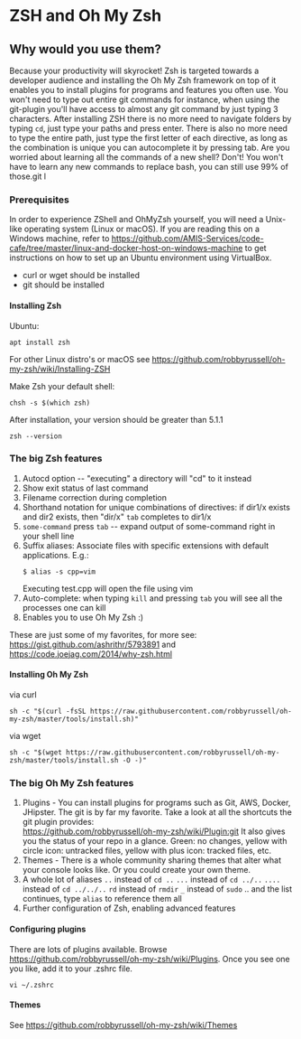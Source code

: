 # ZSH and Oh My Zsh

## Why would you use them?

Because your productivity will skyrocket! Zsh is targeted towards a developer audience and installing the Oh My Zsh framework on top of it enables you to install plugins for programs and features you often use. You won't need to type out entire git commands for instance, when using the git-plugin you'll have access to almost any git command by just typing 3 characters. After installing ZSH there is no more need to navigate folders by typing `cd`, just type your paths and press enter. There is also no more need to type the entire path, just type the first letter of each directive, as long as the combination is unique you can autocomplete it by pressing tab. Are you worried about learning all the commands of a new shell? Don't! You won't have to learn any new commands to replace bash, you can still use 99% of those.git l

### Prerequisites

In order to experience ZShell and OhMyZsh yourself, you will need a Unix-like operating system (Linux or macOS). If you are reading this on a Windows machine, refer to https://github.com/AMIS-Services/code-cafe/tree/master/linux-and-docker-host-on-windows-machine to get instructions on how to set up an Ubuntu environment using VirtualBox.

- curl or wget should be installed
- git should be installed

#### Installing Zsh

Ubuntu:

```console
apt install zsh
```

For other Linux distro's or macOS see https://github.com/robbyrussell/oh-my-zsh/wiki/Installing-ZSH

Make Zsh your default shell:

```console
chsh -s $(which zsh)
```

After installation, your version should be greater than 5.1.1

```console
zsh --version
```

### The big Zsh features

1. Autocd option -- "executing" a directory will "cd" to it instead
2. Show exit status of last command
3. Filename correction during completion
4. Shorthand notation for unique combinations of directives: if dir1/x exists and dir2 exists, then "dir/x" `tab` completes to dir1/x
5. `some-command` press `tab` -- expand output of some-command right in your shell line
6. Suffix aliases: Associate files with specific extensions with default applications. E.g.:
   ```console
   $ alias -s cpp=vim
   ```
   Executing test.cpp will open the file using vim
7. Auto-complete: when typing `kill` and pressing `tab` you will see all the processes one can kill
8. Enables you to use Oh My Zsh :)

These are just some of my favorites, for more see:
https://gist.github.com/ashrithr/5793891 and https://code.joejag.com/2014/why-zsh.html

#### Installing Oh My Zsh

via curl

```console
sh -c "$(curl -fsSL https://raw.githubusercontent.com/robbyrussell/oh-my-zsh/master/tools/install.sh)"
```

via wget

```console
sh -c "$(wget https://raw.githubusercontent.com/robbyrussell/oh-my-zsh/master/tools/install.sh -O -)"
```

### The big Oh My Zsh features

1. Plugins - You can install plugins for programs such as Git, AWS, Docker, JHipster. The git is by far my favorite. Take a look at all the shortcuts the git plugin provides:  
   https://github.com/robbyrussell/oh-my-zsh/wiki/Plugin:git
   It also gives you the status of your repo in a glance. Green: no changes, yellow with circle icon: untracked files, yellow with plus icon: tracked files, etc.
2. Themes - There is a whole community sharing themes that alter what your console looks like. Or you could create your own theme.
3. A whole lot of aliases
   `..` instead of `cd ..`
   `...` instead of `cd ../..`
   `....` instead of `cd ../../..`
   `rd` instead of `rmdir`
   `_` instead of `sudo`
   .. and the list continues, type `alias` to reference them all
4. Further configuration of Zsh, enabling advanced features

#### Configuring plugins

There are lots of plugins available. Browse https://github.com/robbyrussell/oh-my-zsh/wiki/Plugins. Once you see one you like, add it to your .zshrc file.

```console
vi ~/.zshrc
```

#### Themes

See https://github.com/robbyrussell/oh-my-zsh/wiki/Themes
